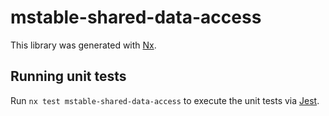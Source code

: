 # mstable-shared-data-access

This library was generated with [Nx](https://nx.dev).

## Running unit tests

Run `nx test mstable-shared-data-access` to execute the unit tests via [Jest](https://jestjs.io).
